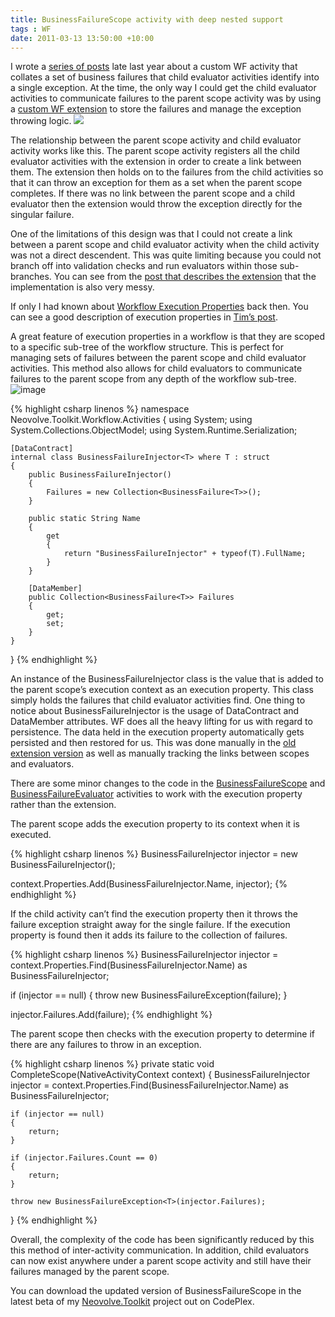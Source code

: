 ```yaml
---
title: BusinessFailureScope activity with deep nested support
tags : WF
date: 2011-03-13 13:50:00 +10:00
---
```


I wrote a [series of posts][0] late last year about a custom WF activity that collates a set of business failures that child evaluator activities identify into a single exception. At the time, the only way I could get the child evaluator activities to communicate failures to the parent scope activity was by using a [custom WF extension][1] to store the failures and manage the exception throwing logic. ![][2]

The relationship between the parent scope activity and child evaluator activity works like this. The parent scope activity registers all the child evaluator activities with the extension in order to create a link between them. The extension then holds on to the failures from the child activities so that it can throw an exception for them as a set when the parent scope completes. If there was no link between the parent scope and a child evaluator then the extension would throw the exception directly for the singular failure.

One of the limitations of this design was that I could not create a link between a parent scope and child evaluator activity when the child activity was not a direct descendent. This was quite limiting because you could not branch off into validation checks and run evaluators within those sub-branches. You can see from the [post that describes the extension][1] that the implementation is also very messy. 

If only I had known about [Workflow Execution Properties][3] back then. You can see a good description of execution properties in [Tim’s post][4]. 

A great feature of execution properties in a workflow is that they are scoped to a specific sub-tree of the workflow structure. This is perfect for managing sets of failures between the parent scope and child evaluator activities. This method also allows for child evaluators to communicate failures to the parent scope from any depth of the workflow sub-tree.![image][5]

{% highlight csharp linenos %}
namespace Neovolve.Toolkit.Workflow.Activities
{
    using System;
    using System.Collections.ObjectModel;
    using System.Runtime.Serialization;
    
    [DataContract]
    internal class BusinessFailureInjector<T> where T : struct
    {
        public BusinessFailureInjector()
        {
            Failures = new Collection<BusinessFailure<T>>();
        }
    
        public static String Name
        {
            get
            {
                return "BusinessFailureInjector" + typeof(T).FullName;
            }
        }
    
        [DataMember]
        public Collection<BusinessFailure<T>> Failures
        {
            get;
            set;
        }
    }
}
{% endhighlight %}

An instance of the BusinessFailureInjector<T> class is the value that is added to the parent scope’s execution context as an execution property. This class simply holds the failures that child evaluator activities find. One thing to notice about BusinessFailureInjector is the usage of DataContract and DataMember attributes. WF does all the heavy lifting for us with regard to persistence. The data held in the execution property automatically gets persisted and then restored for us. This was done manually in the [old extension version][6] as well as manually tracking the links between scopes and evaluators. 

There are some minor changes to the code in the [BusinessFailureScope][7] and [BusinessFailureEvaluator][8] activities to work with the execution property rather than the extension. 

The parent scope adds the execution property to its context when it is executed.

{% highlight csharp linenos %}
BusinessFailureInjector<T> injector = new BusinessFailureInjector<T>();
    
context.Properties.Add(BusinessFailureInjector<T>.Name, injector);
{% endhighlight %}

If the child activity can’t find the execution property then it throws the failure exception straight away for the single failure. If the execution property is found then it adds its failure to the collection of failures.

{% highlight csharp linenos %}
BusinessFailureInjector<T> injector = context.Properties.Find(BusinessFailureInjector<T>.Name) as BusinessFailureInjector<T>;
    
if (injector == null)
{
    throw new BusinessFailureException<T>(failure);
}
    
injector.Failures.Add(failure);
{% endhighlight %}

The parent scope then checks with the execution property to determine if there are any failures to throw in an exception.

{% highlight csharp linenos %}
private static void CompleteScope(NativeActivityContext context)
{
    BusinessFailureInjector<T> injector = context.Properties.Find(BusinessFailureInjector<T>.Name) as BusinessFailureInjector<T>;
    
    if (injector == null)
    {
        return;
    }
    
    if (injector.Failures.Count == 0)
    {
        return;
    }
    
    throw new BusinessFailureException<T>(injector.Failures);
}
{% endhighlight %}

Overall, the complexity of the code has been significantly reduced by this this method of inter-activity communication. In addition, child evaluators can now exist anywhere under a parent scope activity and still have their failures managed by the parent scope.

You can download the updated version of BusinessFailureScope in the latest beta of my [Neovolve.Toolkit][9] project out on CodePlex.

[0]: /post/2010/10/13/Custom-Workflow-activity-for-business-failure-evaluatione28093Wrap-up.aspx
[1]: /post/2010/10/12/Custom-Workflow-activity-for-business-failure-evaluatione28093Part-3.aspx
[2]: //blogfiles/image_45.png
[3]: http://msdn.microsoft.com/en-us/library/ee358743.aspx
[4]: http://blogs.msdn.com/b/tilovell/archive/2009/12/20/workflow-scopes-and-execution-properties.aspx?wa=wsignin1.0
[5]: //blogfiles/image_92.png
[6]: http://neovolve.codeplex.com/SourceControl/changeset/view/74306#1422353
[7]: http://neovolve.codeplex.com/SourceControl/diff/file/view/74545?fileId=1422354
[8]: http://neovolve.codeplex.com/SourceControl/diff/file/view/74545?fileId=1422366
[9]: http://neovolve.codeplex.com/releases/view/53499
